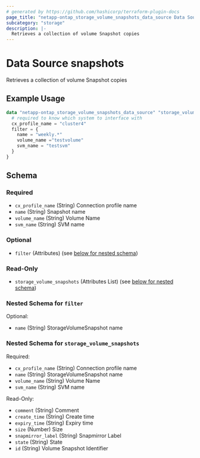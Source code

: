 ```yaml
---
# generated by https://github.com/hashicorp/terraform-plugin-docs
page_title: "netapp-ontap_storage_volume_snapshots_data_source Data Source - terraform-provider-netapp-ontap"
subcategory: "storage"
description: |-
  Retrieves a collection of volume Snapshot copies
---
```


# Data Source snapshots

Retrieves a collection of volume Snapshot copies
## Example Usage
```terraform
data "netapp-ontap_storage_volume_snapshots_data_source" "storage_volume_snapshots" {
  # required to know which system to interface with
  cx_profile_name = "cluster4"
  filter = {
    name = "weekly.*"
    volume_name ="testvolume"
    svm_name = "testsvm"
  }
}
```



<!-- schema generated by tfplugindocs -->
## Schema

### Required

- `cx_profile_name` (String) Connection profile name
- `name` (String) Snapshot name
- `volume_name` (String) Volume Name
- `svm_name` (String) SVM name

### Optional

- `filter` (Attributes) (see [below for nested schema](#nestedatt--filter))

### Read-Only

- `storage_volume_snapshots` (Attributes List) (see [below for nested schema](#nestedatt--storage_volume_snapshots))

<a id="nestedatt--filter"></a>
### Nested Schema for `filter`

Optional:

- `name` (String) StorageVolumeSnapshot name


<a id="nestedatt--storage_volume_snapshots"></a>
### Nested Schema for `storage_volume_snapshots`

Required:

- `cx_profile_name` (String) Connection profile name
- `name` (String) StorageVolumeSnapshot name
- `volume_name` (String) Volume Name
- `svm_name` (String) SVM name

Read-Only:

- `comment` (String) Comment
- `create_time` (String) Create time
- `expiry_time` (String) Expiry time
- `size` (Number) Size
- `snapmirror_label` (String) Snapmirror Label
- `state` (String) State
- `id` (String) Volume Snapshot Identifier


